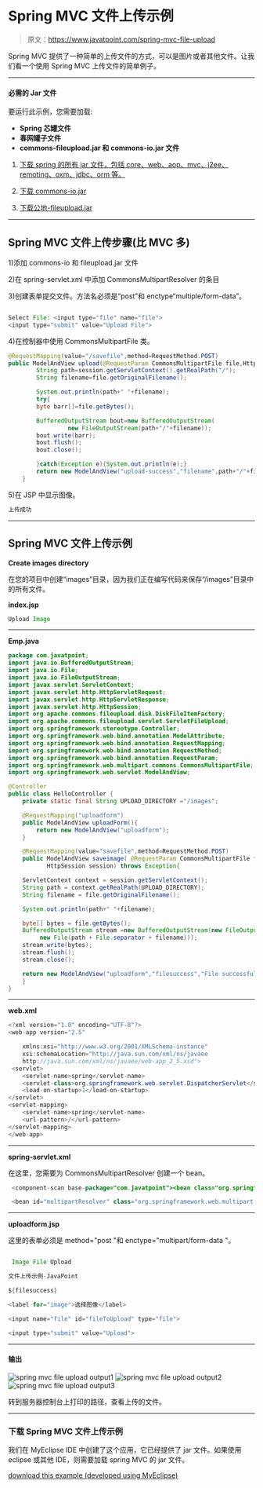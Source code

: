# Spring MVC 文件上传示例

> 原文：<https://www.javatpoint.com/spring-mvc-file-upload>

Spring MVC 提供了一种简单的上传文件的方式，可以是图片或者其他文件。让我们看一个使用 Spring MVC 上传文件的简单例子。

* * *

#### 必需的 Jar 文件

要运行此示例，您需要加载:

*   **Spring 芯罐文件**
*   **春网罐子文件**
*   **commons-fileupload.jar 和 commons-io.jar 文件**

1) [下载 spring 的所有 jar 文件，包括 core、web、aop、mvc、j2ee、remoting、oxm、jdbc、orm 等。](https://static.javatpoint.com/src/sp/springjars.zip)

2) [下载 commons-io.jar](https://static.javatpoint.com/sppages/download/commons-io-1.2.jar)

3) [下载公地-fileupload.jar](https://static.javatpoint.com/sppages/download/commons-fileupload-1.3.jar)

* * *

## Spring MVC 文件上传步骤(比 MVC 多)

1)添加 commons-io 和 fileupload.jar 文件

2)在 spring-servlet.xml 中添加 CommonsMultipartResolver 的条目

3)创建表单提交文件。方法名必须是“post”和 enctype“multiple/form-data”。

```java

Select File: <input type="file" name="file">
<input type="submit" value="Upload File">

```

4)在控制器中使用 CommonsMultipartFile 类。

```java
@RequestMapping(value="/savefile",method=RequestMethod.POST)
public ModelAndView upload(@RequestParam CommonsMultipartFile file,HttpSession session){
		String path=session.getServletContext().getRealPath("/");
		String filename=file.getOriginalFilename();

		System.out.println(path+" "+filename);
		try{
		byte barr[]=file.getBytes();

		BufferedOutputStream bout=new BufferedOutputStream(
                 new FileOutputStream(path+"/"+filename));
		bout.write(barr);
		bout.flush();
		bout.close();

		}catch(Exception e){System.out.println(e);}
		return new ModelAndView("upload-success","filename",path+"/"+filename);
	}

```

5)在 JSP 中显示图像。

```java
上传成功

```

* * *

## Spring MVC 文件上传示例

**Create images directory**

在您的项目中创建“images”目录，因为我们正在编写代码来保存“/images”目录中的所有文件。

**index.jsp**

```java
Upload Image

```

* * *

**Emp.java**

```java
package com.javatpoint;
import java.io.BufferedOutputStream;
import java.io.File;
import java.io.FileOutputStream;
import javax.servlet.ServletContext;
import javax.servlet.http.HttpServletRequest;
import javax.servlet.http.HttpServletResponse;
import javax.servlet.http.HttpSession;
import org.apache.commons.fileupload.disk.DiskFileItemFactory;
import org.apache.commons.fileupload.servlet.ServletFileUpload;
import org.springframework.stereotype.Controller;
import org.springframework.web.bind.annotation.ModelAttribute;
import org.springframework.web.bind.annotation.RequestMapping;
import org.springframework.web.bind.annotation.RequestMethod;
import org.springframework.web.bind.annotation.RequestParam;
import org.springframework.web.multipart.commons.CommonsMultipartFile;
import org.springframework.web.servlet.ModelAndView;

@Controller
public class HelloController {
	private static final String UPLOAD_DIRECTORY ="/images";

	@RequestMapping("uploadform")
	public ModelAndView uploadForm(){
		return new ModelAndView("uploadform");	
	}

	@RequestMapping(value="savefile",method=RequestMethod.POST)
	public ModelAndView saveimage( @RequestParam CommonsMultipartFile file,
           HttpSession session) throws Exception{

	ServletContext context = session.getServletContext();
	String path = context.getRealPath(UPLOAD_DIRECTORY);
	String filename = file.getOriginalFilename();

	System.out.println(path+" "+filename);	    

	byte[] bytes = file.getBytes();
	BufferedOutputStream stream =new BufferedOutputStream(new FileOutputStream(
         new File(path + File.separator + filename)));
	stream.write(bytes);
	stream.flush();
	stream.close();

	return new ModelAndView("uploadform","filesuccess","File successfully saved!");
	}
}

```

* * *

**web.xml**

```java
<?xml version="1.0" encoding="UTF-8"?>
<web-app version="2.5" 

	xmlns:xsi="http://www.w3.org/2001/XMLSchema-instance" 
	xsi:schemaLocation="http://java.sun.com/xml/ns/javaee 
	http://java.sun.com/xml/ns/javaee/web-app_2_5.xsd">
 <servlet>
	<servlet-name>spring</servlet-name>
	<servlet-class>org.springframework.web.servlet.DispatcherServlet</servlet-class>
	<load-on-startup>1</load-on-startup>
</servlet>
<servlet-mapping>
	<servlet-name>spring</servlet-name>
	<url-pattern>/</url-pattern>
</servlet-mapping>
</web-app>

```

* * *

**spring-servlet.xml**

在这里，您需要为 CommonsMultipartResolver 创建一个 bean。

```java
 <component-scan base-package="com.javatpoint"><bean class="org.springframework.web.servlet.view.InternalResourceViewResolver"></bean> 

 <bean id="multipartResolver" class="org.springframework.web.multipart.commons.CommonsMultipartResolver"></bean></component-scan> 

```

* * *

**uploadform.jsp**

这里的表单必须是 method="post "和 enctype="multipart/form-data "。

```java

 Image File Upload

文件上传示例-JavaPoint

${filesuccess}

<label for="image">选择图像</label>

<input name="file" id="fileToUpload" type="file">

<input type="submit" value="Upload">

```

* * *

#### 输出

![spring mvc file upload output1](../img/c3855bb30a01b436a2394f103dea7f3f.png) ![spring mvc file upload output2](../img/d6ec5f177243f6e22a4b7a31ed4f673b.png) ![spring mvc file upload output3](../img/1af746440417e1018d1e61e4d1dfe336.png)

转到服务器控制台上打印的路径，查看上传的文件。

* * *

### 下载 Spring MVC 文件上传示例

我们在 MyEclipse IDE 中创建了这个应用，它已经提供了 jar 文件。如果使用 eclipse 或其他 IDE，则需要加载 spring MVC 的 jar 文件。

[download this example (developed using MyEclipse)](https://static.javatpoint.com/sppages/download/springmvcfileuploadexample.zip)